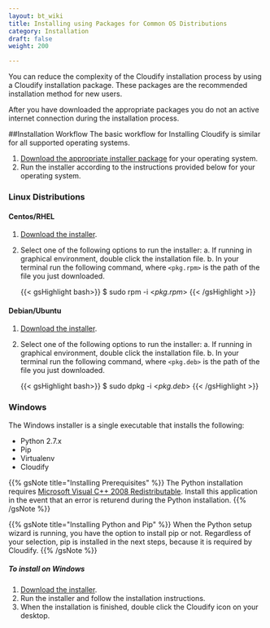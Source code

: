 ---layout: bt_wikititle: Installing using Packages for Common OS Distributionscategory: Installationdraft: falseweight: 200---You can reduce the complexity of the Cloudify installation process by using a Cloudify installation package. These packages are the recommended installation method for new users.After you have downloaded the appropriate packages you do not an active internet connection duringthe installation process.##Installation WorkflowThe basic workflow  for Installing Cloudify is similar for all supported operating systems.1. [Download the appropriate installer package](http://getcloudify.org/downloads/get_cloudify_3x.html) for your operating system.2. Run the installer according to the instructions provided below for your operating system.### Linux Distributions#### Centos/RHEL1. [Download the installer](http://getcloudify.org/downloads/get_cloudify_3x.html).2. Select one of the following options to run the installer:  a. If running in graphical environment, double click the installation file.  b. In your terminal run the following command, where `<pkg.rpm>` isthe path of the file you just downloaded.      {{< gsHighlight bash>}}$ sudo rpm -i <_pkg.rpm_>{{< /gsHighlight >}}#### Debian/Ubuntu1. [Download the installer](http://getcloudify.org/downloads/get_cloudify_3x.html).2. Select one of the following options to run the installer:  a. If running in graphical environment, double click the installation file.  b. In your terminal run the following command, where `<pkg.deb>` isthe path of the file you just downloaded.        {{< gsHighlight bash>}}$ sudo dpkg -i <_pkg.deb_>{{< /gsHighlight >}}### WindowsThe Windows installer is a single executable that installs the following:* Python 2.7.x* Pip* Virtualenv* Cloudify{{% gsNote title="Installing Prerequisites" %}}The Python installation requires [Microsoft Visual C++ 2008 Redistributable](https://www.microsoft.com/en-us/download/details.aspx?id=29).Install this application in the event that an error is returend during the Python installation.{{% /gsNote %}}{{% gsNote title="Installing Python and Pip" %}}When the Python setup wizard is running, you have the option to install pip or not.Regardless of your selection, pip is installed in the next steps, because it isrequired by Cloudify.{{% /gsNote %}}##### To install on Windows1. [Download the installer](http://getcloudify.org/downloads/get_cloudify_3x.html).2. Run the installer and follow the installation instructions.3. When the installation is finished, double click the Cloudify icon on your desktop.
